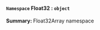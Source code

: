 <h4><a class="anchor-special" kind="namespace" name="Float32" id="namespace_Float32" url="/#/reference/namespace/Tools#namespace_Float32"><code>Namespace</code> Float32 : <code>object</code></a></h4>
<p><strong>Summary: </strong>Float32Array namespace</p>


